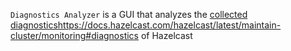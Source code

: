 `Diagnostics Analyzer` is a GUI that analyzes the [collected diagnostics](https://docs.hazelcast.com/hazelcast/latest/maintain-cluster/monitoring#diagnostics)https://docs.hazelcast.com/hazelcast/latest/maintain-cluster/monitoring#diagnostics of Hazelcast
